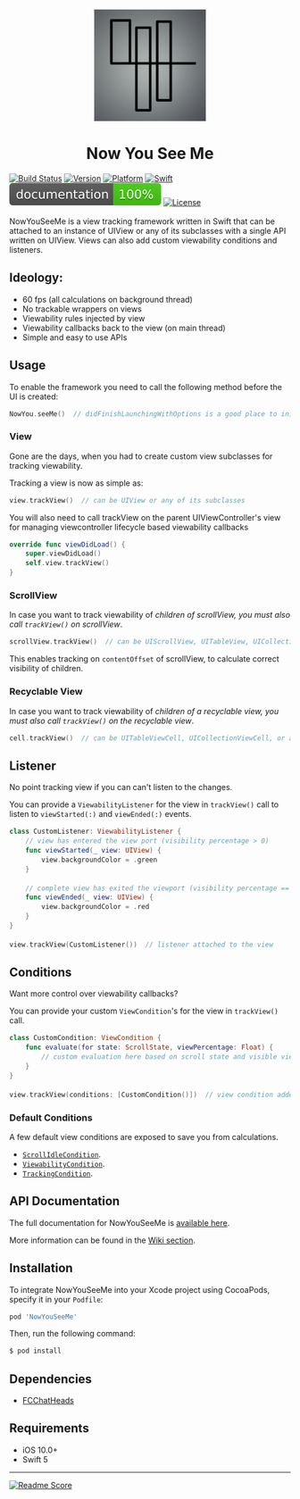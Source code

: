 <h1 align="center">
 <img src="https://raw.githubusercontent.com/Flipkart/now-you-see-me/master/NowYouSeeMe.png" width="200" alt="Logo"/> 
 <br/>
 <br/>
 Now You See Me
</h1>

[![Build Status](https://api.travis-ci.org/Flipkart/now-you-see-me.svg?branch=master)](https://travis-ci.org/github/Flipkart/now-you-see-me)
[![Version](https://img.shields.io/cocoapods/v/NowYouSeeMe?color=blue)](http://cocoapods.org/pods/NowYouSeeMe)
[![Platform](https://img.shields.io/cocoapods/p/NowYouSeeMe)](http://cocoapods.org/pods/NowYouSeeMe)
[![Swift](https://img.shields.io/badge/swift-5-orange)](https://developer.apple.com/swift/)
[![Docs](https://raw.githubusercontent.com/Flipkart/now-you-see-me/gh-pages/badge.svg)](https://flipkart.github.io/now-you-see-me/index.html)
[![License](https://img.shields.io/cocoapods/l/NowYouSeeMe?color=purple)](http://cocoapods.org/pods/NowYouSeeMe)
<br/>
<br/>
NowYouSeeMe is a view tracking framework written in Swift that can be attached to an instance of UIView or any of its subclasses with a single API written on UIView. Views can also add custom viewability conditions and listeners.

## Ideology:

* 60 fps (all calculations on background thread)
* No trackable wrappers on views
* Viewability rules injected by view
* Viewability callbacks back to the view (on main thread)
* Simple and easy to use APIs

## Usage

To enable the framework you need to call the following method before the UI is created:

~~~swift
NowYou.seeMe()  // didFinishLaunchingWithOptions is a good place to initialise the framework
~~~

### View

Gone are the days, when you had to create custom view subclasses for tracking viewability.  

Tracking a view is now as simple as:

~~~swift
view.trackView()  // can be UIView or any of its subclasses
~~~

You will also need to call trackView on the parent UIViewController's view for managing viewcontroller lifecycle based viewability callbacks

~~~swift
override func viewDidLoad() {
    super.viewDidLoad()
    self.view.trackView()
}
~~~

### ScrollView

In case you want to track viewability of <i>children of scrollView, you must also call ```trackView()``` on scrollView</i>.

~~~swift
scrollView.trackView()  // can be UIScrollView, UITableView, UICollectionView, or any other scrollable view
~~~

This enables tracking on ```contentOffset``` of scrollView, to calculate correct visibility of children.

### Recyclable View

In case you want to track viewability of <i>children of a recyclable view, you must also call ```trackView()``` on the recyclable view</i>.

~~~swift
cell.trackView()  // can be UITableViewCell, UICollectionViewCell, or any other recyclable view
~~~

## Listener

No point tracking view if you can can't listen to the changes. 

You can provide a ```ViewabilityListener``` for the view in ```trackView()``` call to listen to ```viewStarted(:)``` and ```viewEnded(:)``` events.  

~~~swift
class CustomListener: ViewabilityListener {
    // view has entered the view port (visibility percentage > 0)
    func viewStarted(_ view: UIView) {
        view.backgroundColor = .green
    }

    // complete view has exited the viewport (visibility percentage == 0)
    func viewEnded(_ view: UIView) {
        view.backgroundColor = .red
    }
}

view.trackView(CustomListener())  // listener attached to the view
~~~

## Conditions

Want more control over viewability callbacks?  

You can provide your custom ```ViewCondition```'s for the view in ```trackView()``` call.  

~~~swift
class CustomCondition: ViewCondition {
    func evaluate(for state: ScrollState, viewPercentage: Float) {
        // custom evaluation here based on scroll state and visible view percentage
    }
}

view.trackView(conditions: [CustomCondition()])  // view condition added to the view
~~~

### Default Conditions

A few default view conditions are exposed to save you from calculations.

* [```ScrollIdleCondition```](https://flipkart.github.io/now-you-see-me/Classes/ScrollIdleCondition.html).
* [```ViewabilityCondition```](https://flipkart.github.io/now-you-see-me/Classes/ViewabilityCondition.html). 
* [```TrackingCondition```](https://flipkart.github.io/now-you-see-me/Classes/TrackingCondition.html). 

## API Documentation

The full documentation for NowYouSeeMe is [available here](https://flipkart.github.io/now-you-see-me/index.html).

More information can be found in the [Wiki section](https://github.com/Flipkart/now-you-see-me/wiki).

## Installation

To integrate NowYouSeeMe into your Xcode project using CocoaPods, specify it in your ```Podfile```:

```ruby
pod 'NowYouSeeMe'
```

Then, run the following command:

```bash
$ pod install
```

## Dependencies
* [FCChatHeads](https://github.com/flipkart-incubator/fk-ios-chatheads)

## Requirements
* iOS 10.0+
* Swift 5

---

[![Readme Score](http://readme-score-api.herokuapp.com/score.svg?url=flipkart/now-you-see-me)](http://clayallsopp.github.io/readme-score/?url=flipkart/now-you-see-me)
